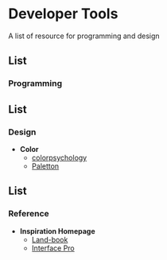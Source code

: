 # Developer Tools

A list of resource for programming and design

## List

### Programming 

## List

### Design 

* **Color**
  + [colorpsychology](https://www.colorpsychology.org/)
  + [Paletton](http://paletton.com/)
  
  
## List

### Reference

* **Inspiration Homepage**
  + [Land-book](https://land-book.com/)
  + [Interface Pro](https://interfaces.pro/)
